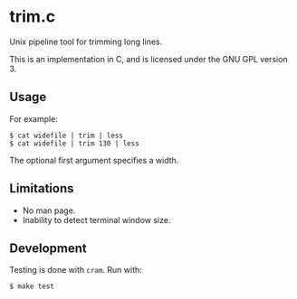 
trim.c
======

Unix pipeline tool for trimming long lines.

This is an implementation in C, and is licensed under
the GNU GPL version 3.


Usage
-----

For example:

    $ cat widefile | trim | less
    $ cat widefile | trim 130 | less

The optional first argument specifies a width.


Limitations
-----------

* No man page.
* Inability to detect terminal window size.


Development
-----------

Testing is done with `cram`.  Run with:

    $ make test



